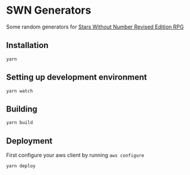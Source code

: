 # SWN Generators

Some random generators for [Stars Without Number Revised Edition RPG](https://www.drivethrurpg.com/product/226996/Stars-Without-Number-Revised-Edition)

## Installation

`yarn`

## Setting up development environment

`yarn watch`

## Building

`yarn build`

## Deployment

First configure your aws client by running `aws configure`

`yarn deploy`

